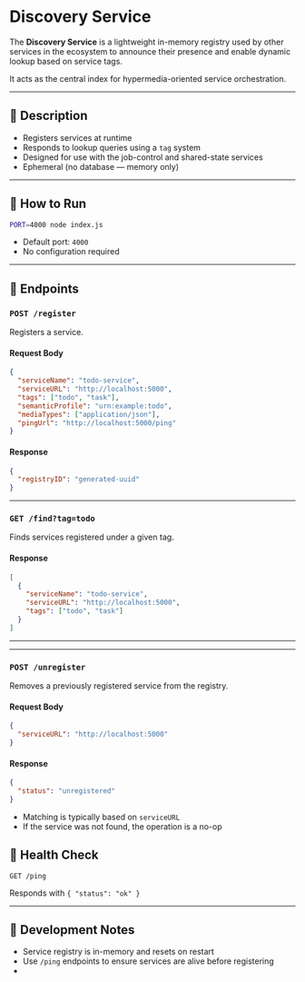 # Discovery Service

The **Discovery Service** is a lightweight in-memory registry used by other services in the ecosystem to announce their presence and enable dynamic lookup based on service tags.

It acts as the central index for hypermedia-oriented service orchestration.

---

## 📄 Description

- Registers services at runtime
- Responds to lookup queries using a `tag` system
- Designed for use with the job-control and shared-state services
- Ephemeral (no database — memory only)

---

## 🚀 How to Run

```bash
PORT=4000 node index.js
```

- Default port: `4000`
- No configuration required

---

## 🔗 Endpoints

### `POST /register`
Registers a service.

#### Request Body
```json
{
  "serviceName": "todo-service",
  "serviceURL": "http://localhost:5000",
  "tags": ["todo", "task"],
  "semanticProfile": "urn:example:todo",
  "mediaTypes": ["application/json"],
  "pingUrl": "http://localhost:5000/ping"
}
```

#### Response
```json
{
  "registryID": "generated-uuid"
}
```

---

### `GET /find?tag=todo`
Finds services registered under a given tag.

#### Response
```json
[
  {
    "serviceName": "todo-service",
    "serviceURL": "http://localhost:5000",
    "tags": ["todo", "task"]
  }
]
```

---
---

### `POST /unregister`
Removes a previously registered service from the registry.

#### Request Body
```json
{
  "serviceURL": "http://localhost:5000"
}
```

#### Response
```json
{
  "status": "unregistered"
}
```

- Matching is typically based on `serviceURL`
- If the service was not found, the operation is a no-op


## 🧪 Health Check

```http
GET /ping
```
Responds with `{ "status": "ok" }`

---

## 🧰 Development Notes

- Service registry is in-memory and resets on restart
- Use `/ping` endpoints to ensure services are alive before registering
- 